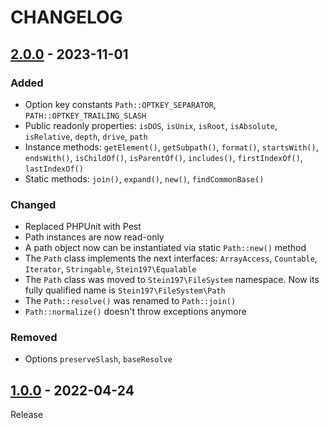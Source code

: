 # CHANGELOG
## [2.0.0](../../compare/1.0.0..2.0.0) - 2023-11-01
### Added
- Option key constants `Path::OPTKEY_SEPARATOR`, `PATH::OPTKEY_TRAILING_SLASH`
- Public readonly properties: `isDOS`, `isUnix`, `isRoot`, `isAbsolute`, `isRelative`, `depth`, `drive`, `path`
- Instance methods: `getElement()`, `getSubpath()`, `format()`, `startsWith()`, `endsWith()`, `isChildOf()`, `isParentOf()`, `includes()`, `firstIndexOf()`, `lastIndexOf()`
- Static methods: `join()`, `expand()`, `new()`, `findCommonBase()`

### Changed
- Replaced PHPUnit with Pest
- Path instances are now read-only
- A path object now can be instantiated via static `Path::new()` method
- The `Path` class implements the next interfaces: `ArrayAccess`, `Countable`, `Iterator`, `Stringable`, `Stein197\Equalable`
- The `Path` class was moved to `Stein197\FileSystem` namespace. Now its fully qualified name is `Stein197\FileSystem\Path`
- The `Path::resolve()` was renamed to `Path::join()`
- `Path::normalize()` doesn't throw exceptions anymore

### Removed
- Options `preserveSlash`, `baseResolve`

## [1.0.0](../../1.0.0) - 2022-04-24
Release
